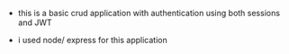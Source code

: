 - this is a basic crud application with authentication using both sessions and JWT 

- i used node/ express for this application
